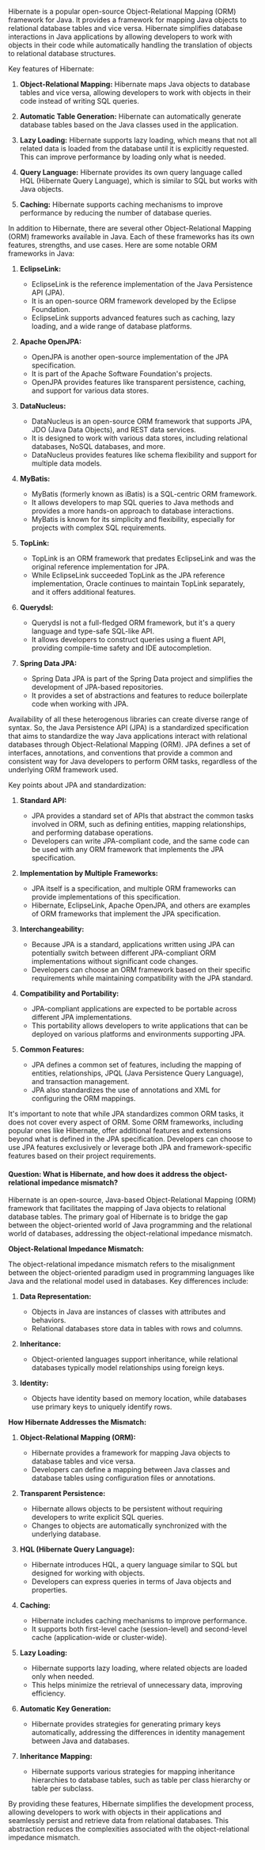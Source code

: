 Hibernate is a popular open-source Object-Relational Mapping (ORM) framework for Java. It provides a framework for mapping Java objects to relational database tables and vice versa. Hibernate simplifies database interactions in Java applications by allowing developers to work with objects in their code while automatically handling the translation of objects to relational database structures.

Key features of Hibernate:

1. **Object-Relational Mapping:** Hibernate maps Java objects to database tables and vice versa, allowing developers to work with objects in their code instead of writing SQL queries.

2. **Automatic Table Generation:** Hibernate can automatically generate database tables based on the Java classes used in the application.

3. **Lazy Loading:** Hibernate supports lazy loading, which means that not all related data is loaded from the database until it is explicitly requested. This can improve performance by loading only what is needed.

4. **Query Language:** Hibernate provides its own query language called HQL (Hibernate Query Language), which is similar to SQL but works with Java objects.

5. **Caching:** Hibernate supports caching mechanisms to improve performance by reducing the number of database queries.

In addition to Hibernate, there are several other Object-Relational Mapping (ORM) frameworks available in Java. Each of these frameworks has its own features, strengths, and use cases. Here are some notable ORM frameworks in Java:

1. **EclipseLink:**
   - EclipseLink is the reference implementation of the Java Persistence API (JPA).
   - It is an open-source ORM framework developed by the Eclipse Foundation.
   - EclipseLink supports advanced features such as caching, lazy loading, and a wide range of database platforms.

2. **Apache OpenJPA:**
   - OpenJPA is another open-source implementation of the JPA specification.
   - It is part of the Apache Software Foundation's projects.
   - OpenJPA provides features like transparent persistence, caching, and support for various data stores.

3. **DataNucleus:**
   - DataNucleus is an open-source ORM framework that supports JPA, JDO (Java Data Objects), and REST data services.
   - It is designed to work with various data stores, including relational databases, NoSQL databases, and more.
   - DataNucleus provides features like schema flexibility and support for multiple data models.

4. **MyBatis:**
   - MyBatis (formerly known as iBatis) is a SQL-centric ORM framework.
   - It allows developers to map SQL queries to Java methods and provides a more hands-on approach to database interactions.
   - MyBatis is known for its simplicity and flexibility, especially for projects with complex SQL requirements.

5. **TopLink:**
   - TopLink is an ORM framework that predates EclipseLink and was the original reference implementation for JPA.
   - While EclipseLink succeeded TopLink as the JPA reference implementation, Oracle continues to maintain TopLink separately, and it offers additional features.

6. **Querydsl:**
   - Querydsl is not a full-fledged ORM framework, but it's a query language and type-safe SQL-like API.
   - It allows developers to construct queries using a fluent API, providing compile-time safety and IDE autocompletion.

7. **Spring Data JPA:**
   - Spring Data JPA is part of the Spring Data project and simplifies the development of JPA-based repositories.
   - It provides a set of abstractions and features to reduce boilerplate code when working with JPA.

Availability of all these heterogenous libraries can create diverse range of syntax. So, the Java Persistence API (JPA) is a standardized specification that aims to standardize the way Java applications interact with relational databases through Object-Relational Mapping (ORM). JPA defines a set of interfaces, annotations, and conventions that provide a common and consistent way for Java developers to perform ORM tasks, regardless of the underlying ORM framework used.

Key points about JPA and standardization:

1. **Standard API:**
   - JPA provides a standard set of APIs that abstract the common tasks involved in ORM, such as defining entities, mapping relationships, and performing database operations.
   - Developers can write JPA-compliant code, and the same code can be used with any ORM framework that implements the JPA specification.

2. **Implementation by Multiple Frameworks:**
   - JPA itself is a specification, and multiple ORM frameworks can provide implementations of this specification.
   - Hibernate, EclipseLink, Apache OpenJPA, and others are examples of ORM frameworks that implement the JPA specification.

3. **Interchangeability:**
   - Because JPA is a standard, applications written using JPA can potentially switch between different JPA-compliant ORM implementations without significant code changes.
   - Developers can choose an ORM framework based on their specific requirements while maintaining compatibility with the JPA standard.

4. **Compatibility and Portability:**
   - JPA-compliant applications are expected to be portable across different JPA implementations.
   - This portability allows developers to write applications that can be deployed on various platforms and environments supporting JPA.

5. **Common Features:**
   - JPA defines a common set of features, including the mapping of entities, relationships, JPQL (Java Persistence Query Language), and transaction management.
   - JPA also standardizes the use of annotations and XML for configuring the ORM mappings.

It's important to note that while JPA standardizes common ORM tasks, it does not cover every aspect of ORM. Some ORM frameworks, including popular ones like Hibernate, offer additional features and extensions beyond what is defined in the JPA specification. Developers can choose to use JPA features exclusively or leverage both JPA and framework-specific features based on their project requirements.


#### Question: What is Hibernate, and how does it address the object-relational impedance mismatch?
Hibernate is an open-source, Java-based Object-Relational Mapping (ORM) framework that facilitates the mapping of Java objects to relational database tables. The primary goal of Hibernate is to bridge the gap between the object-oriented world of Java programming and the relational world of databases, addressing the object-relational impedance mismatch.

**Object-Relational Impedance Mismatch:**

The object-relational impedance mismatch refers to the misalignment between the object-oriented paradigm used in programming languages like Java and the relational model used in databases. Key differences include:

1. **Data Representation:**
   - Objects in Java are instances of classes with attributes and behaviors.
   - Relational databases store data in tables with rows and columns.

2. **Inheritance:**
   - Object-oriented languages support inheritance, while relational databases typically model relationships using foreign keys.

3. **Identity:**
   - Objects have identity based on memory location, while databases use primary keys to uniquely identify rows.

**How Hibernate Addresses the Mismatch:**

1. **Object-Relational Mapping (ORM):**
   - Hibernate provides a framework for mapping Java objects to database tables and vice versa.
   - Developers can define a mapping between Java classes and database tables using configuration files or annotations.

2. **Transparent Persistence:**
   - Hibernate allows objects to be persistent without requiring developers to write explicit SQL queries.
   - Changes to objects are automatically synchronized with the underlying database.

3. **HQL (Hibernate Query Language):**
   - Hibernate introduces HQL, a query language similar to SQL but designed for working with objects.
   - Developers can express queries in terms of Java objects and properties.

4. **Caching:**
   - Hibernate includes caching mechanisms to improve performance.
   - It supports both first-level cache (session-level) and second-level cache (application-wide or cluster-wide).

5. **Lazy Loading:**
   - Hibernate supports lazy loading, where related objects are loaded only when needed.
   - This helps minimize the retrieval of unnecessary data, improving efficiency.

6. **Automatic Key Generation:**
   - Hibernate provides strategies for generating primary keys automatically, addressing the differences in identity management between Java and databases.

7. **Inheritance Mapping:**
   - Hibernate supports various strategies for mapping inheritance hierarchies to database tables, such as table per class hierarchy or table per subclass.

By providing these features, Hibernate simplifies the development process, allowing developers to work with objects in their applications and seamlessly persist and retrieve data from relational databases. This abstraction reduces the complexities associated with the object-relational impedance mismatch.